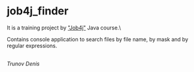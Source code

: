 # job4j_finder

It is a training project by ["Job4j"](https://job4j.ru) Java course.\

Contains console application to search files by file name, by mask and by regular expressions.

\
*Trunov Denis*


